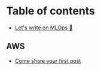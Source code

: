 # Table of contents

* [Let's write on MLOps 🤖](README.md)

## AWS

* [Come share your first post](aws/test-page.md)

